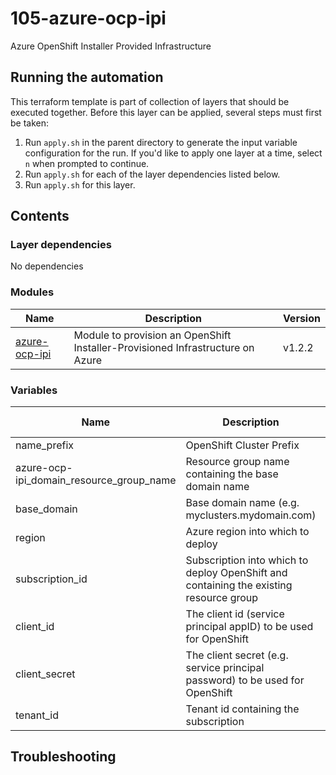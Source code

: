 # 105-azure-ocp-ipi

Azure OpenShift Installer Provided Infrastructure

## Running the automation

This terraform template is part of collection of layers that should be executed together. Before this layer
can be applied, several steps must first be taken:

1. Run `apply.sh` in the parent directory to generate the input variable configuration for the run. If you'd like to apply one layer at a time, select `n` when prompted to continue.
2. Run `apply.sh` for each of the layer dependencies listed below.
3. Run `apply.sh` for this layer.

## Contents

### Layer dependencies


No dependencies

### Modules

| Name | Description | Version |
|------|-------------|---------|
| [azure-ocp-ipi](https://github.com/cloud-native-toolkit/terraform-azure-ocp-ipi) | Module to provision an OpenShift Installer-Provisioned Infrastructure on Azure | v1.2.2 |

### Variables

| Name | Description | Sensitive | Default value |
|------|-------------|-----------|---------------|
| name_prefix | OpenShift Cluster Prefix |  |  |
| azure-ocp-ipi_domain_resource_group_name | Resource group name containing the base domain name |  |  |
| base_domain | Base domain name (e.g. myclusters.mydomain.com) |  |  |
| region | Azure region into which to deploy |  |  |
| subscription_id | Subscription into which to deploy OpenShift and containing the existing resource group |  |  |
| client_id | The client id (service principal appID) to be used for OpenShift |  |  |
| client_secret | The client secret (e.g. service principal password) to be used for OpenShift |  |  |
| tenant_id | Tenant id containing the subscription |  |  |

## Troubleshooting

